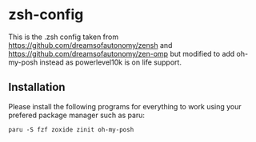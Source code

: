 # zsh-config

This is the .zsh config taken from https://github.com/dreamsofautonomy/zensh and https://github.com/dreamsofautonomy/zen-omp but modified to add oh-my-posh instead as powerlevel10k is on life support.

## Installation

Please install the following programs for everything to work using your prefered package manager such as paru:

`paru -S fzf zoxide zinit oh-my-posh`
